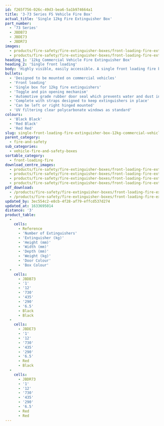 ```yaml
---
id: f265f756-026c-49d3-bea6-5a1b974664a1
title: '3-73 Series FS Vehicle Fire Box'
actual_title: 'Single 12kg Fire Extinguisher Box'
part_number:
  - '73 Series'
  - JBDB73
  - JBDE73
  - JBDR73
images:
  - products/fire-safety/fire-extinguisher-boxes/front-loading-fire-extinguisher-boxes/73/images-lr/Product_Image_776x776_(518x518_focus_area)-JBDE73_01.jpg
  - products/fire-safety/fire-extinguisher-boxes/front-loading-fire-extinguisher-boxes/73/images-lr/Product_Image_776x776_(518x518_focus_area)-JBDE73_02.jpg
heading_1: '12kg Commercial Vehicle Fire Extinguisher Box'
heading_2: 'Single front loading'
body: 'Highly visible, easily accessible. A single front loading fire box for 12kg fire extinguishers. Designed to be mounted on vehicles.'
bullets:
  - 'Designed to be mounted on commercial vehicles'
  - 'Front loading'
  - 'Single box for 12kg fire extinguishers'
  - 'Toggle and pin opening mechanism'
  - 'Automotive grade rubber door seal which prevents water and dust ingress'
  - 'Complete with straps designed to keep extinguishers in place'
  - 'Can be left or right hinged mounted'
  - 'UV filtering clear polycarbonate windows as standard'
colours:
  - 'Black Black'
  - 'Red Black'
  - 'Red Red'
slug: single-front-loading-fire-extinguisher-box-12kg-commercial-vehicle-fs
parent_category:
  - fire-and-safety
sub_categories:
  - vehicle-fire-and-safety-boxes
sortable_category:
  - front-loading-fire
download_centre_images:
  - products/fire-safety/fire-extinguisher-boxes/front-loading-fire-extinguisher-boxes/73/images-hr/JBDE73_001.jpg
  - products/fire-safety/fire-extinguisher-boxes/front-loading-fire-extinguisher-boxes/73/images-hr/JBDE73_002.jpg
  - products/fire-safety/fire-extinguisher-boxes/front-loading-fire-extinguisher-boxes/73/images-hr/JBDE73_003.jpg
  - products/fire-safety/fire-extinguisher-boxes/front-loading-fire-extinguisher-boxes/73/images-hr/JBDE73_004.jpg
pdf_download:
  - /products/fire-safety/fire-extinguisher-boxes/front-loading-fire-extinguisher-boxes/73/images-hr/JBDE73_01.jpg
  - /products/fire-safety/fire-extinguisher-boxes/front-loading-fire-extinguisher-boxes/73/images-hr/JBDE73_02.jpg
updated_by: 3ec554c2-e8cb-4f28-af79-effcd537d274
updated_at: 1633695014
distance: '3'
product_table:
  -
    cells:
      - Reference
      - 'Number of Extinguishers'
      - 'Extinguisher (kg)'
      - 'Height (mm)'
      - 'Width (mm)'
      - 'Depth (mm)'
      - 'Weight (kg)'
      - 'Door Colour'
      - 'Box Colour'
  -
    cells:
      - JBDB73
      - '1'
      - '12'
      - '730'
      - '435'
      - '290'
      - '6.5'
      - Black
      - Black
  -
    cells:
      - JBDE73
      - '1'
      - '12'
      - '730'
      - '435'
      - '290'
      - '6.5'
      - Red
      - Black
  -
    cells:
      - JBDR73
      - '1'
      - '12'
      - '730'
      - '435'
      - '290'
      - '6.5'
      - Red
      - Red
---
```

